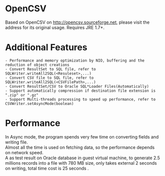 # OpenCSV
Based on OpenCSV on http://opencsv.sourceforge.net, please visit the address for its original usage.
Requires JRE 1.7+.

# Additional Features
    - Performance and memory optimization by NIO, buffering and the reduction of object creations 
    - Convert ResultSet to SQL file, refer to SQLWriter.writeAll2SQL(<Resuleset>,...) 
    - Convert CSV file to SQL file, refer to SQLWriter.writeAll2SQL(<CSVFilePath>,...)
    - Convert ResultSet/CSV to Oracle SQL*Loader Files(Automatically)
    - Support automatically compression if destination file extension is ".zip" or ".gz"
    - Support Multi-threads processing to speed up performance, refer to CSVWriter.setAsyncMode(boolean) 

# Performance
In Async mode, the program spends very few time on converting fields and writing file.<br/>
Almost all the time is used on fetching data, so the performance depends on network speed.<br/>
A as test result on Oracle database in guest virtual machine, to generate 2.5 millions records into a file with 780 MB size, only takes external 2 seconds on writing, total time cost is 25 seconds . 